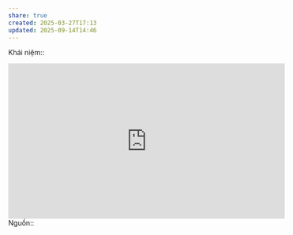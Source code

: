 ```yaml
---
share: true
created: 2025-03-27T17:13
updated: 2025-09-14T14:46
---
```

Khái niệm:: 
<iframe width="560" height="315" src="https://www.youtube.com/embed/_2JVgDaZy_4?si=0_FSaqXzcpaVHSzq" title="YouTube video player" frameborder="0" allow="accelerometer; autoplay; clipboard-write; encrypted-media; gyroscope; picture-in-picture; web-share" referrerpolicy="strict-origin-when-cross-origin" allowfullscreen></iframe>
Nguồn:: 